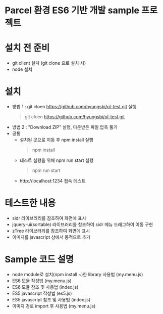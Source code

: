 # Parcel 환경 ES6 기반 개발 sample 프로젝트
# 설치 전 준비
* git client 설치 (git clone 으로 설치 시)
* node 설치
# 설치
* 방법 1 : git cloen https://github.com/hyungsbi/ol-test.git 실행
  > git cloen https://github.com/hyungsbi/ol-test.git
* 방법 2 : "Download ZIP" 실행, 다운받은 파일 압축 풀기
* 공통
  * 설치된 곳으로 이동 후 npm install 실행
    > npm install
  * 테스트 실행을 위해 npm run start 실행
    > npm run start
  * http://localhost:1234 접속 테스트
# 테스트한 내용
* sidr 라이브러리를 참조하여 화면에 표시
* jquery-ui(sortable) 라이브러리를 참조하여 sidr 메뉴 드래그하여 이동 구현
* zTree 라이브러리를 참조하여 화면에 표시
* 이미지를 javascript 상에서 동적으로 추가
# Sample 코드 설명
* node module로 설치(npm install ~)한 library 사용법 (my.menu.js)
* ES6 모듈 작성법 (my.menu.js)
* ES6 모듈 참조 및 사용법 (index.js)
* ES5 javascript 작성법 (es5.js)
* ES5 javascript 참조 및 사용법 (index.js)
* 이미지 경로 import 후 사용법 (my.menu.js)
